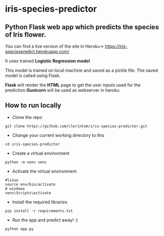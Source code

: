 # iris-species-predictor


## Python Flask web app which predicts the species of Iris flower.
You can find a live version of the site in Heroku-> https://iris-speciespredict.herokuapp.com/

It uses trained **Logistic Regression model**

This model is trained on local machine and saved as a pickle file. The saved model is called using Flask.

**Flask** will render the **HTML** page to get the user inputs used for the prediction
**Gunicorn**  will be used as webserver in heroku 




## How to run locally

- Clone the repo
``` 
git clone https://github.com/clerintom/iris-species-predictor.git
```

- Change your current working directory to this
``` 
cd iris-species-predictor 
```

- Create a virtual environment
```
python -m venv venv
```

- Activate the virtual environment 
```
#linux
source env/bin/activate
# windows
venv\Scripts\activate 
```

- Install the required libraries 
```
pip install -r requirements.txt
```

- Run the app and predict away! :) 
``` 
python app.py
```

